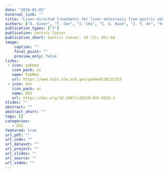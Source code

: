 ```yaml
---
date: "2016-01-01"
external_link: ""
title: "Liver-directed treatments for liver metastasis from gastric adenocarcinoma: comparison between liver resection and radiofrequency ablation"
authors: ["A. Guner", "T. Son", "I. Cho", "I. G. Kwon", "J. Y. An", "H. I. Kim", "J. H. Cheong", "S. H. Noh", "W. J. Hyung"]
publication_types: ["2"]
publication: Gastric Cancer
publication_short: Gastric Cancer. 19 (3); 951-60
image:
    caption: ""
    focal_point: ""
    preview_only: false
links:
 - icon: pubmed
   icon_pack: ai
   name: PubMed
   url: https://www.ncbi.nlm.nih.gov/pubmed/26231353
 - icon: doi
   icon_pack: ai
   name: DOI
   url: https://doi.org/10.1007/s10120-015-0522-z
slides: ""
abstract: ""
abstract_short: ""
tags: []
categories: 
   - UGI
featured: true
url_pdf: ""
url_code: ""
url_dataset: ""
url_project: ""
url_slides: ""
url_source: ""
url_video: ""
---
```

